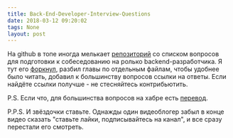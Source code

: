 ```yaml
---
title: Back-End-Developer-Interview-Questions
date: 2018-03-12 09:20:02
tags: None
layout: post
---
```


На github в топе иногда мелькает [репозиторий](https://github.com/arialdomartini/Back-End-Developer-Interview-Questions) со списком вопросов для подготовки к собеседованию на ролько backend-разработчика. Я тут его [форкнул](https://github.com/orsinium/Back-End-Developer-Interview-Questions), разбил главы по отдельным файлам, чтобы удобнее было читать, добавил к большинству вопросов ссылки на ответы. Если найдёте ссылки получше - не стесняйтесь контрибьютить.

P.S. Если что, для большинства вопросов на хабре есть [перевод](https://habrahabr.ru/post/349434/).

P.P.S. И звёздочки ставьте. Однажды один видеоблогер забыл в конце видео сказать "ставьте лайки, подписывайтесь на канал", и все сразу перестали его смотреть.
